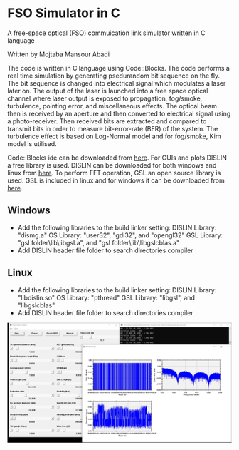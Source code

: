 # FSO Simulator in C
A free-space optical (FSO) commuication link simulator written in C language

Written by Mojtaba Mansour Abadi

The code is written in C language using Code::Blocks. The code performs a real time simulation by generating psedurandom bit sequence on the fly. The bit sequence is changed into electrical signal which modulates a laser later on. The output of the laser is launched into a free space optical channel where laser output is exposed to propagation, fog/smoke, turbulence, pointing error, and miscellaneous effects. The optical beam then is received by an aperture and then converted to electrical signal using a photo-receiver. Then received bits are extracted and compared to transmit bits in order to measure bit-error-rate (BER) of the system. The turbulence effect is based on Log-Normal model and for fog/smoke, Kim model is utilised.

Code::Blocks ide can be downloaded from [here](http://www.codeblocks.org/).
For GUIs and plots DISLIN a free library is used. DISLIN can be downloaded for both windows and linux from [here](https://www.mps.mpg.de/dislin).
To perform FFT operation, GSL an open source library is used. GSL is included in linux and for windows it can be downloaded from [here](https://www.gnu.org/software/gsl/).

## Windows
- Add the following libraries to the build linker setting:
DISLIN Library: "dismg.a"
OS Library: "user32", "gdi32", and "opengl32"
GSL Library: "gsl folder\lib\libgsl.a", and "gsl folder\lib\libgslcblas.a"
- Add DISLIN header file folder to search directories compiler

## Linux
- Add the following libraries to the build linker setting:
DISLIN Library: "libdislin.so"
OS Library: "pthread"
GSL Library: "libgsl", and "libgslcblas"
- Add DISLIN header file folder to search directories compiler

![Screenshot](Screenshot.jpg)
